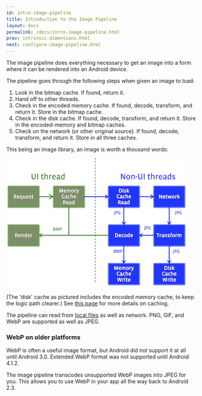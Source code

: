 ```yaml
---
id: intro-image-pipeline
title: Introduction to the Image Pipeline
layout: docs
permalink: /docs/intro-image-pipeline.html
prev: intrinsic-dimensions.html
next: configure-image-pipeline.html
---
```


The image pipeline does everything necessary to get an image into a form where it can be rendered into an Android device.

The pipeline goes through the following steps when given an image to load:

1. Look in the bitmap cache. If found, return it.
2. Hand off to other threads.
3. Check in the encoded memory cache. If found, decode, transform, and return it. Store in the bitmap cache.
3. Check in the disk cache. If found, decode, transform, and return it. Store in the encoded-memory and bitmap caches.
4. Check on the network (or other original source). If found, decode, transform, and return it. Store in all three caches.

This being an image library, an image is worth a thousand words:

![Image Pipeline Diagram](../static/imagepipeline.png "Image Pipeline")

(The 'disk' cache as pictured includes the encoded memory cache, to keep the logic path clearer.) See [this page](caching.html) for more details on caching.


The pipeline can read from [local files](supported-uris.html) as well as network. PNG, GIF, and WebP are supported as well as JPEG.



### WebP on older platforms

WebP is often a useful image format, but Android did not support it at all until Android 3.0. Extended WebP format was not supported until Android 4.1.2.

The image pipeline transcodes unsupported WebP images into JPEG for you. This allows you to use WebP in your app all the way back to Android 2.3.
